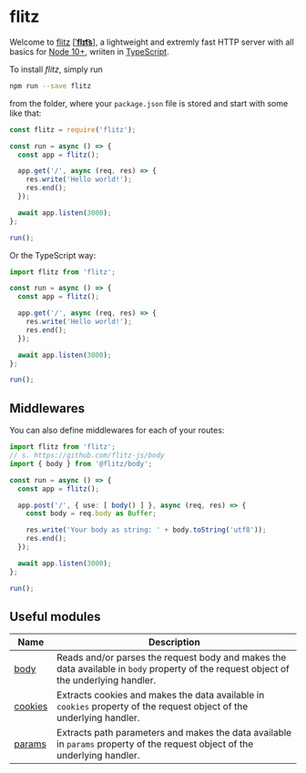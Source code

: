 # flitz

Welcome to [flitz](https://github.com/flitz-js/flitz) [[**ˈflɪt͡s**](https://en.wikipedia.org/wiki/Naming_conventions_of_the_International_Phonetic_Alphabet)], a lightweight and extremly fast HTTP server with all basics for [Node 10+](https://nodejs.org/docs/latest-v10.x/api/http.html), wriiten in [TypeScript](https://www.typescriptlang.org/).

To install *flitz*, simply run

```bash
npm run --save flitz
```

from the folder, where your `package.json` file is stored and start with some like that:

```javascript
const flitz = require('flitz');

const run = async () => {
  const app = flitz();

  app.get('/', async (req, res) => {
    res.write('Hello world!');
    res.end();
  });

  await app.listen(3000);
};

run();
```

Or the TypeScript way:

```typescript
import flitz from 'flitz';

const run = async () => {
  const app = flitz();

  app.get('/', async (req, res) => {
    res.write('Hello world!');
    res.end();
  });

  await app.listen(3000);
};

run();
```

## Middlewares

You can also define middlewares for each of your routes:

```typescript
import flitz from 'flitz';
// s. https://github.com/flitz-js/body
import { body } from '@flitz/body';

const run = async () => {
  const app = flitz();

  app.post('/', { use: [ body() ] }, async (req, res) => {
    const body = req.body as Buffer;

    res.write('Your body as string: ' + body.toString('utf8'));
    res.end();
  });

  await app.listen(3000);
};

run();
```

## Useful modules

| Name | Description |
|---|---|
| [body](https://github.com/flitz-js/body) | Reads and/or parses the request body and makes the data available in `body` property of the request object of the underlying handler. |
| [cookies](https://github.com/flitz-js/cookies) | Extracts cookies and makes the data available in `cookies` property of the request object of the underlying handler. |
| [params](https://github.com/flitz-js/params) | Extracts path parameters and makes the data available in `params` property of the request object of the underlying handler. |
